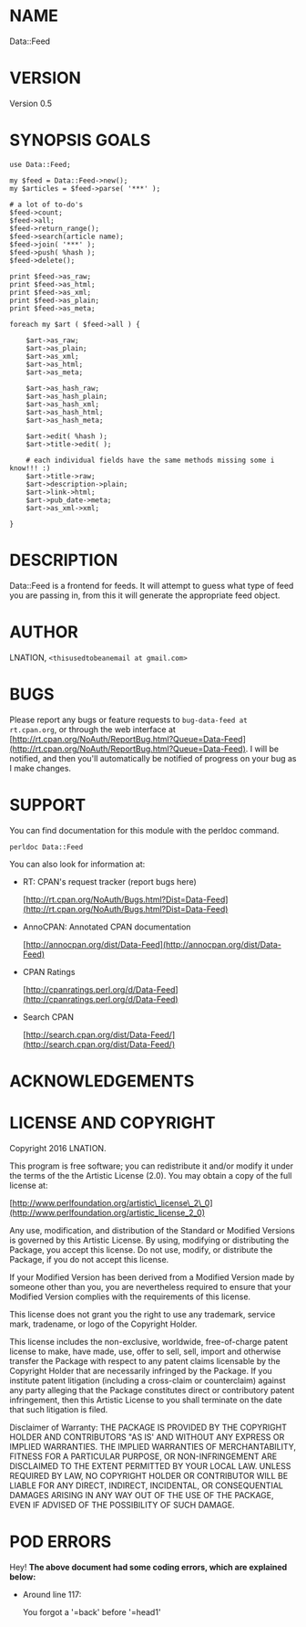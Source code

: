 # NAME

Data::Feed

# VERSION

Version 0.5

# SYNOPSIS GOALS

    use Data::Feed;

    my $feed = Data::Feed->new();
    my $articles = $feed->parse( '***' );

    # a lot of to-do's
    $feed->count;
    $feed->all;
    $feed->return_range();
    $feed->search(article name);
    $feed->join( '***' );
    $feed->push( %hash ); 
    $feed->delete();

    print $feed->as_raw;
    print $feed->as_html;
    print $feed->as_xml;
    print $feed->as_plain;
    print $feed->as_meta;

    foreach my $art ( $feed->all ) {

        $art->as_raw;
        $art->as_plain;
        $art->as_xml;
        $art->as_html;
        $art->as_meta;

        $art->as_hash_raw;
        $art->as_hash_plain;
        $art->as_hash_xml;
        $art->as_hash_html;
        $art->as_hash_meta;

        $art->edit( %hash );
        $art->title->edit( );

        # each individual fields have the same methods missing some i know!!! :)
        $art->title->raw;
        $art->description->plain;
        $art->link->html;
        $art->pub_date->meta;
        $art->as_xml->xml;

    }

# DESCRIPTION

Data::Feed is a frontend for feeds. It will attempt to guess what type of feed you are passing in, from this it will generate the appropriate feed object.



# AUTHOR

LNATION, `<thisusedtobeanemail at gmail.com>`

# BUGS

Please report any bugs or feature requests to `bug-data-feed at rt.cpan.org`, or through
the web interface at [http://rt.cpan.org/NoAuth/ReportBug.html?Queue=Data-Feed](http://rt.cpan.org/NoAuth/ReportBug.html?Queue=Data-Feed).  I will be notified, and then you'll
automatically be notified of progress on your bug as I make changes.

# SUPPORT

You can find documentation for this module with the perldoc command.

    perldoc Data::Feed

You can also look for information at:

- RT: CPAN's request tracker (report bugs here)

    [http://rt.cpan.org/NoAuth/Bugs.html?Dist=Data-Feed](http://rt.cpan.org/NoAuth/Bugs.html?Dist=Data-Feed)

- AnnoCPAN: Annotated CPAN documentation

    [http://annocpan.org/dist/Data-Feed](http://annocpan.org/dist/Data-Feed)

- CPAN Ratings

    [http://cpanratings.perl.org/d/Data-Feed](http://cpanratings.perl.org/d/Data-Feed)

- Search CPAN

    [http://search.cpan.org/dist/Data-Feed/](http://search.cpan.org/dist/Data-Feed/)

# ACKNOWLEDGEMENTS

# LICENSE AND COPYRIGHT

Copyright 2016 LNATION.

This program is free software; you can redistribute it and/or modify it
under the terms of the the Artistic License (2.0). You may obtain a
copy of the full license at:

[http://www.perlfoundation.org/artistic\_license\_2\_0](http://www.perlfoundation.org/artistic_license_2_0)

Any use, modification, and distribution of the Standard or Modified
Versions is governed by this Artistic License. By using, modifying or
distributing the Package, you accept this license. Do not use, modify,
or distribute the Package, if you do not accept this license.

If your Modified Version has been derived from a Modified Version made
by someone other than you, you are nevertheless required to ensure that
your Modified Version complies with the requirements of this license.

This license does not grant you the right to use any trademark, service
mark, tradename, or logo of the Copyright Holder.

This license includes the non-exclusive, worldwide, free-of-charge
patent license to make, have made, use, offer to sell, sell, import and
otherwise transfer the Package with respect to any patent claims
licensable by the Copyright Holder that are necessarily infringed by the
Package. If you institute patent litigation (including a cross-claim or
counterclaim) against any party alleging that the Package constitutes
direct or contributory patent infringement, then this Artistic License
to you shall terminate on the date that such litigation is filed.

Disclaimer of Warranty: THE PACKAGE IS PROVIDED BY THE COPYRIGHT HOLDER
AND CONTRIBUTORS "AS IS' AND WITHOUT ANY EXPRESS OR IMPLIED WARRANTIES.
THE IMPLIED WARRANTIES OF MERCHANTABILITY, FITNESS FOR A PARTICULAR
PURPOSE, OR NON-INFRINGEMENT ARE DISCLAIMED TO THE EXTENT PERMITTED BY
YOUR LOCAL LAW. UNLESS REQUIRED BY LAW, NO COPYRIGHT HOLDER OR
CONTRIBUTOR WILL BE LIABLE FOR ANY DIRECT, INDIRECT, INCIDENTAL, OR
CONSEQUENTIAL DAMAGES ARISING IN ANY WAY OUT OF THE USE OF THE PACKAGE,
EVEN IF ADVISED OF THE POSSIBILITY OF SUCH DAMAGE.

# POD ERRORS

Hey! **The above document had some coding errors, which are explained below:**

- Around line 117:

    You forgot a '=back' before '=head1'
